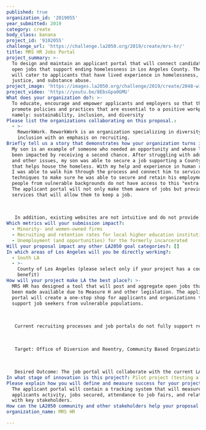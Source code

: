 ```yaml
---
published: true
organization_id: '2019055'
year_submitted: 2019
category: create
body_class: banana
project_id: '9102055'
challenge_url: 'https://challenge.la2050.org/2019/create/mrs-hr/'
title: MRS HR Jobs Portal
project_summary: >-
  To design and maintain an applicant portal that will connect candidates to
  open jobs that support ending homelessness in Los Angeles County. The portal
  will cater to applicants that have lived experience in homelessness, criminal
  justice, and substance abuse.
project_image: 'https://images.la2050.org/challenge/2019/create/2048-wide/mrs-hr.jpg'
project_video: 'https://youtu.be/8EbsGpa0GMU'
What does your organization do?: >-
  To educate, encourage and empower applicants and employers so that they can
  promote policies and practices that are essential to a positive workplace,
  namely: sustainability, inclusion, and diversity
Please list the organizations collaborating on this proposal.:
  - >-
    ReworkWork. ReworkWork is an organization specializing in diversity and
    inclusion with an emphasis on recruiting.
Briefly tell us a story that demonstrates how your organization turns inspiration into impact.: >-
  My son is an example of someone who needed an opportunity and whose life has
  been impacted by receiving a second chance. After struggling with addiction
  and other issues, my son was able to secure a job supporting a County program
  that helps house the homeless. With my help and experience in human resources,
  I was able to walk him through the process and connect him to services and
  techniques to make sure he was able to secure and retain his employment. Many
  people from vulnerable backgrounds do not have access to this "extra help."
  The applicant portal will not only make them aware of jobs but provide
  services that will allow them to keep a job. 
   
   
   
   In addition, existing websites are not intuitive and do not provide a link to case managers and other wrap-around services. The hiring hub would be designed to provide a resource to community-based organizations that support clients with lived experience, which includes mental illness access to open jobs that they are qualified and vetted to obtain immediately.
Which metrics will your submission impact?:
  - Minority- and women-owned firms
  - Recruiting and retention rates for local higher education institutions
  - Unemployment (and opportunities) for the formerly incarcerated
Will your proposal impact any other LA2050 goal categories?: []
In which areas of Los Angeles will you be directly working?:
  - South LA
  - >-
    County of Los Angeles (please select only if your project has a countywide
    benefit)
How will your project make LA the best place?: >-
  MRS HR has designed a tool that will post and aggregate open jobs that have
  been made available due to Measure H and other legislation. The applicant
  portal will create a one-stop shop for applicants and organizations that
  support job seekers from vulnerable populations. 
   
   
   
   Current recruiting processes and job portals do not fully support recruiting efforts and have led to open jobs, high turnover, low salary models, and depleted applicant pools. There is an opportunity to develop the first ever job portal that will support applicants with lived experience looking to reenter into the community via jobs that have been created through Measure H and other legislation. The ideal Hiring Hub users are applicants ready to stabilize that have been referred by case managers, probation officers, and other program leaders within social service organizations that have prepared and that can support this unique population, which includes applicants with mental illness and other challenges. The job portal will include a database, applicant-tracking system (ATS), and the ability to capture users as they build and manage their profiles on the site. Applicants and providers will need 
   
   
   
   Target: Office of Diversion and Reentry, Community Based Organizations, Applicants (specifically with lived experience and other barriers)
   
   
   
   Desired Outcome: The job portal will collaborate with the current LA County efforts to create the website JobsCombattingHomelessness.org. The new and improved Reentry Job Portal will create a user-friendly, intuitive site that will connect job applicants to current opportunities.
In what stage of innovation is this project?: Pilot project (testing a new idea on a small scale to prove feasibility)
Please explain how you will define and measure success for your project.: >-
  The applicant portal will contain a tracking system that will measure the
  applicants activity, jobs secured, attendance to job fairs, and relationships
  with key stakeholders.
How can the LA2050 community and other stakeholders help your proposal succeed?: []
organization_name: MRS HR

---
```

